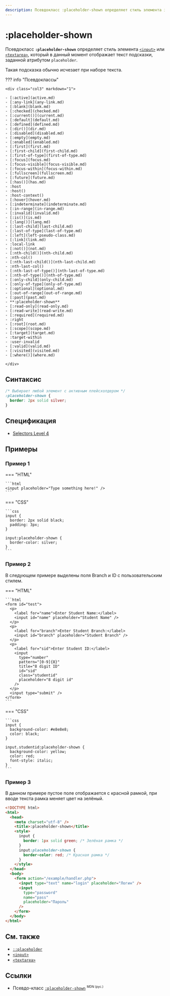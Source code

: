 ```yaml
---
description: Псевдокласс :placeholder-shown определяет стиль элемента input или textarea, который в данный момент отображает текст подсказки, заданной атрибутом placeholder
---
```


# :placeholder-shown

Псевдокласс **`:placeholder-shown`** определяет стиль элемента [`<input>`](/html/input/) или [`<textarea>`](/html/textarea/), который в данный момент отображает текст подсказки, заданной атрибутом `placeholder`.

Такая подсказка обычно исчезает при наборе текста.

??? info "Псевдоклассы"

    <div class="col3" markdown="1">

    - [:active](active.md)
    - [:any-link](any-link.md)
    - [:blank](blank.md)
    - [:checked](checked.md)
    - [:current()](current.md)
    - [:default](default.md)
    - [:defined](defined.md)
    - [:dir()](dir.md)
    - [:disabled](disabled.md)
    - [:empty](empty.md)
    - [:enabled](enabled.md)
    - [:first](first.md)
    - [:first-child](first-child.md)
    - [:first-of-type](first-of-type.md)
    - [:focus](focus.md)
    - [:focus-visible](focus-visible.md)
    - [:focus-within](focus-within.md)
    - [:fullscreen](fullscreen.md)
    - [:future](future.md)
    - [:has()](has.md)
    - :host
    - :host()
    - :host-context()
    - [:hover](hover.md)
    - [:indeterminate](indeterminate.md)
    - [:in-range](in-range.md)
    - [:invalid](invalid.md)
    - [:is()](is.md)
    - [:lang()](lang.md)
    - [:last-child](last-child.md)
    - [:last-of-type](last-of-type.md)
    - [:left](left-pseudo-class.md)
    - [:link](link.md)
    - :local-link
    - [:not()](not.md)
    - [:nth-child()](nth-child.md)
    - :nth-col()
    - [:nth-last-child()](nth-last-child.md)
    - :nth-last-col()
    - [:nth-last-of-type()](nth-last-of-type.md)
    - [:nth-of-type()](nth-of-type.md)
    - [:only-child](only-child.md)
    - [:only-of-type](only-of-type.md)
    - [:optional](optional.md)
    - [:out-of-range](out-of-range.md)
    - [:past](past.md)
    - **:placeholder-shown**
    - [:read-only](read-only.md)
    - [:read-write](read-write.md)
    - [:required](required.md)
    - :right
    - [:root](root.md)
    - [:scope](scope.md)
    - [:target](target.md)
    - :target-within
    - :user-invalid
    - [:valid](valid.md)
    - [:visited](visited.md)
    - [:where()](where.md)

    </div>

## Синтаксис

```css
/* Выбирает любой элемент с активным плейсхолдером */
:placeholder-shown {
  border: 2px solid silver;
}
```

## Спецификация

- [Selectors Level 4](https://drafts.csswg.org/selectors-4/#placeholder)

## Примеры

### Пример 1

=== "HTML"

    ```html
    <input placeholder="Type something here!" />
    ```

=== "CSS"

    ```css
    input {
      border: 2px solid black;
      padding: 3px;
    }

    input:placeholder-shown {
      border-color: silver;
    }
    ```

### Пример 2

В следующем примере выделены поля Branch и ID с пользовательским стилем.

=== "HTML"

    ```html
    <form id="test">
      <p>
        <label for="name">Enter Student Name:</label>
        <input id="name" placeholder="Student Name" />
      </p>
      <p>
        <label for="branch">Enter Student Branch:</label>
        <input id="branch" placeholder="Student Branch" />
      </p>
      <p>
        <label for="sid">Enter Student ID:</label>
        <input
          type="number"
          pattern="[0-9]{8}"
          title="8 digit ID"
          id="sid"
          class="studentid"
          placeholder="8 digit id"
        />
      </p>
      <input type="submit" />
    </form>
    ```

=== "CSS"

    ```css
    input {
      background-color: #e8e8e8;
      color: black;
    }

    input.studentid:placeholder-shown {
      background-color: yellow;
      color: red;
      font-style: italic;
    }
    ```

### Пример 3

В данном примере пустое поле отображается с красной рамкой, при вводе текста рамка меняет цвет на зелёный.

```html
<!DOCTYPE html>
<html>
  <head>
    <meta charset="utf-8" />
    <title>:placeholder-shown</title>
    <style>
      input {
        border: 1px solid green; /* Зелёная рамка */
      }
      input:placeholder-shown {
        border-color: red; /* Красная рамка */
      }
    </style>
  </head>
  <body>
    <form action="/example/handler.php">
      <input type="text" name="login" placeholder="Логин" />
      <input
        type="password"
        name="pass"
        placeholder="Пароль"
      />
    </form>
  </body>
</html>
```

## См. также

- [`::placeholder`](placeholder.md)
- [`<input>`](/html/input/)
- [`<textarea>`](/html/textarea/)

## Ссылки

- Псевдо-класс [`:placeholder-shown`](https://developer.mozilla.org/ru/docs/Web/CSS/:placeholder-shown) <sup><small>MDN (рус.)</small></sup>
